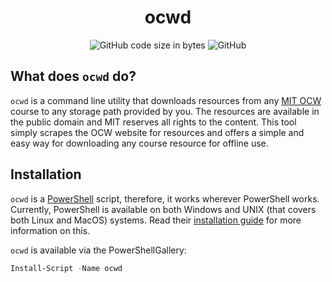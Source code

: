<p align="center">
<!--<img src="scoop.png" alt="Long live Scoop!"/>-->
    <h1 align="center">ocwd</h1>
</p>
<p align="center" >
   <img alt="GitHub code size in bytes" src="https://img.shields.io/github/languages/code-size/amkhrjee/ocwd">
    <img alt="GitHub" src="https://img.shields.io/github/license/amkhrjee/ocwd">
</p>

## What does `ocwd` do?
`ocwd` is a command line utility that downloads resources from any [MIT OCW](https://ocw.mit.edu/) course to any storage path provided by you. The resources are available in the public domain and MIT reserves all rights to the content. This tool simply scrapes the OCW website for resources and offers a simple and easy way for downloading any course resource for offline use.
## Installation
`ocwd` is a [PowerShell](https://learn.microsoft.com/en-us/powershell/) script, therefore, it works wherever PowerShell works. Currently, PowerShell is available on both Windows and UNIX (that covers both Linux and MacOS) systems. Read their [installation guide](https://learn.microsoft.com/en-us/powershell/scripting/install/installing-powershell?view=powershell-7.3) for more information on this.

`ocwd` is available via the PowerShellGallery:
```ps1
Install-Script -Name ocwd
```

